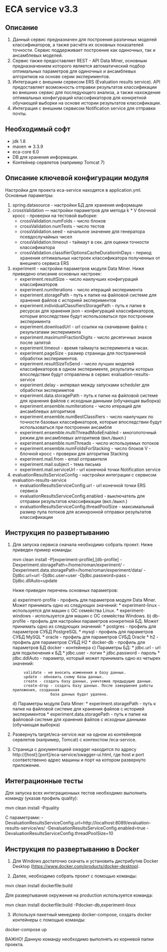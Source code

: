 ECA service v3.3
========================================

Описание
----------------------------------------
1. Данный сервис предназначен для построения различных моделей классификаторов, а также
расчёта их основных показателей точности. Сервис поддерживает построение как
одиночных, так и ансамблевых моделей.
2. Сервис также предоставляет REST - API Data Miner, основным предназначением которого
является автоматический подбор оптимальных параметров для одиночных и ансамблевых алгоритмов
на основе серии экспериментов.
3. Интеграция с внешним сервисом ERS (Evaluation results service). API предоставляет возможность
отправки результатов классификации во внешних сервис для последующего анализа, а также нахождение
оптимальных конфигураций классификаторов для конкретной обучающей выборки на
основе истории результатов классификации.
4. Интеграция с внешним сервисом Notification service для отправки почты. 

Необходимый софт
----------------------------------------
* jdk 1.8
* maven => 3.3.9
* eca-core 6.0
* DB для хранения информации.
* Контейнер сервлетов (например Tomcat 7)

Описание ключевой конфигурации модуля
----------------------------------------
Настройки для проекта eca-service находятся в application.yml. Основные параметры:
1) spring.datasource - настройки БД для хранения информации
2) crossValidation — настройки параметров для метода k * V блочной кросс - проверки
   на тестовой выборке:
   * crossValidation.numFolds - число блоков
   * crossValidation.numTests - число тестов
   * crossValidation.seed - начальное значение для генератора псевдослучайных чисел
   * crossValidation.timeout - таймаут в сек. для оценки точности классификатора
   * crossValidation.classifierOptionsCacheDurationInDays - период хранения оптимальных настроек классификатора
   полученных от внешнего сервиса ERS
3) experiment - настройки параметров модуля Data Miner. Ниже приведено описание
   основных настроек:
   * experiment.resultSize - число наилучших конфигураций классификаторов
   * experiment.numIterations - число итераций эксперимента
   * experiment.storagePath - путь к папке на файловой системе для хранения файлов с историей экспериментов
   * experiment.individualClassifiersStoragePath - путь к папке в ресурсах для хранения json - конфигураций классификаторов,
   которые впоследствии будут использоваться при построении эксперимента
   * experiment.downloadUrl - url ссылки на скачивание файла с результатами эксперимента
   * experiment.maximumFractionDigits - число десятичных знаков после запятой
   * experiment.timeout - время таймаута эксперимента в часах.
   * experiment.pageSize - размер страницы для постраничной обработки экспериментов.
   * experiment.resultSizeToSend - число лучших моделей классификаторов в одном эксперименте, результаты которых впоследствии
   будут отправлены в сервис evaluation-results-service
   * experiment.delay - интервал между запусками scheduler для обработки экспериметов
   * experiment.data.storagePath - путь к папке на файловой системе для хранения файлов с исходныи данными (обучающая выборка)
   * experiment.ensemble.numIterations - число итераций для ансамблевых алгоритмов
   * experiment.ensemble.numBestClassifiers - число наилучших по точности базовых классификаторов, которые впоследствии
   будут использоваться при построении ансамбля
   * experiment.ensemble.multiThreadModeEnabled - многопоточный режим для ансамблевых алгоритмов (вкл./выкл.)
   * experiment.ensemble.numThreads - число используемых потоков
   * experiment.ensemble.numFoldsForStacking - число блоков V - блочной кросс - проверки для алгоритма Stacking
   * experiment.mail.from - email отправителя
   * experiment.mail.subject - тема письма
   * experiment.mail.serviceUrl - url конечной точки Notification service
4) evaluationResultsServiceConfig - настройки интеграции с сервисом evaluation-results-service
   * evaluationResultsServiceConfig.url - url конечной точки ERS сервиса
   * evaluationResultsServiceConfig.enabled - выключатель для отправки результатов классификации (вкл./выкл.)
   * evaluationResultsServiceConfig.threadPoolSize - максимальный размер пула потоков для асинхронной отправки
   результатов классификации

Инструкция по развертыванию
----------------------------------------

1. Для запуска сервиса сначала необходимо собрать проект. Ниже приведен пример команды:
    
   mvn clean install -P[experiment-profile],[db-profile] -Dexperiment.storagePath=/home/roman/experiment/
           -Dexperiment.data.storagePath=/home/roman/experiment/data/ 
           -Djdbc.url=url -Djdbc.user=user -Djdbc.password=pass -Djdbc.dllAuto=update 
    
   Ниже приведен перечень основных параметров:
   
   a) experiment-profile - профиль для параметров модуля Data Miner. Может принимать одно из следующих значений:
        * experiment-linux - используется для машин с ОС семейства Linux.
        * experiment-windows - используется для машин с ОС семейства Windows.
   b) db-profile - профиль для настройки параметров конкретной БД. Может принимать одно из следующих значений:
        * postgres - профиль для параметров СУБД PostgreSQL
        * mysql - профиль для параметров СУБД MySQL
        * oracle - профиль для параметров СУБД Oracle
        * h2 - профиль для параметров СУБД H2
        * docker-db - профиль для параметров БД docker - контейнера
   c) Параметры БД:
        * jdbc.url - url для подключения к БД
        * jdbc.user - логин
        * jdbc.password - пароль
        * jdbc.ddlAuto - параметр, который может принимать одно из четырех значений:
   
            validate - не вносить изменения в базу данных.
            update - обновить схему базы данных.
            create - создать базу данных, уничтожив предыдущие данные.
            create-drop - создать базу данных. После завершения работы приложения, созданная
                        база данных будет удалена.
   d) Параметры модуля Data Miner:
        * experiment.storagePath - путь к папке на файловой системе для хранения файлов с историей экспериментов
        * experiment.data.storagePath - путь к папке на файловой системе для хранения файлов с
            исходныи данными (обучающая выборка)
    
2. Развернуть target/eca-service.war на одном из контейнеров сервлетов (например, Tomcat) с контекстом /eca-service.
         
3. Страница с документацией swagger находится по адресу http://[host]:[port]/eca-service/swagger-ui.html, где host и port
соответственно адрес машины и порт на котором развернуто приложение.

Интеграционные тесты
------------------------------------------------------
Для запуска всех интеграционыых тестов необходимо выполнить команду (указав профиль quality):

mvn clean install -Pquality

С параметрами:
-DevaluationResultsServiceConfig.url=http://localhost:8089/evaluation-results-service/ws/
-DevaluationResultsServiceConfig.enabled=true
-DevaluationResultsServiceConfig.threadPoolSize=10

Инструкция по развертыванию в Docker
-------------------------------------------------------

1. Для Windows достаточно скачать и установить дистрибутив Docker Desktop (https://www.docker.com/products/docker-desktop).

2. Далее, необходимо собрать проект с помощью команды:

mvn clean install dockerfile:build

Для развертывания окружения на production используется команда:

mvn clean install dockerfile:build -Pdocker-db,experiment-linux

3. Используя пакетный менеджер docker-compose, создать docker контейнеры с помощью команды:

docker-compose up

ВАЖНО! Данную команду необходимо выполнять из корневой папки проекта.
